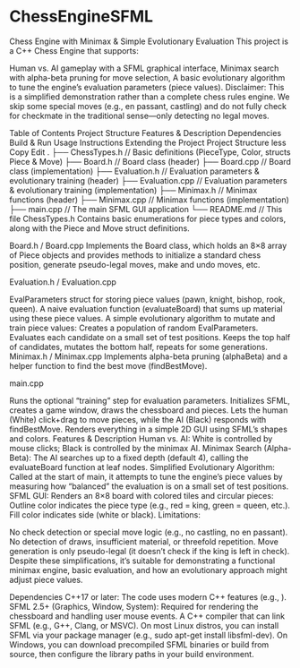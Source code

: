 # ChessEngineSFML

Chess Engine with Minimax & Simple Evolutionary Evaluation
This project is a C++ Chess Engine that supports:

Human vs. AI gameplay with a SFML graphical interface,
Minimax search with alpha-beta pruning for move selection,
A basic evolutionary algorithm to tune the engine’s evaluation parameters (piece values).
Disclaimer: This is a simplified demonstration rather than a complete chess rules engine. We skip some special moves (e.g., en passant, castling) and do not fully check for checkmate in the traditional sense—only detecting no legal moves.

Table of Contents
Project Structure
Features & Description
Dependencies
Build & Run
Usage Instructions
Extending the Project
Project Structure
less
Copy
Edit
.
├── ChessTypes.h        // Basic definitions (PieceType, Color, structs Piece & Move)
├── Board.h             // Board class (header)
├── Board.cpp           // Board class (implementation)
├── Evaluation.h        // Evaluation parameters & evolutionary training (header)
├── Evaluation.cpp      // Evaluation parameters & evolutionary training (implementation)
├── Minimax.h           // Minimax functions (header)
├── Minimax.cpp         // Minimax functions (implementation)
├── main.cpp            // The main SFML GUI application
└── README.md           // This file
ChessTypes.h
Contains basic enumerations for piece types and colors, along with the Piece and Move struct definitions.

Board.h / Board.cpp
Implements the Board class, which holds an 8×8 array of Piece objects and provides methods to initialize a standard chess position, generate pseudo-legal moves, make and undo moves, etc.

Evaluation.h / Evaluation.cpp

EvalParameters struct for storing piece values (pawn, knight, bishop, rook, queen).
A naive evaluation function (evaluateBoard) that sums up material using these piece values.
A simple evolutionary algorithm to mutate and train piece values:
Creates a population of random EvalParameters.
Evaluates each candidate on a small set of test positions.
Keeps the top half of candidates, mutates the bottom half, repeats for some generations.
Minimax.h / Minimax.cpp
Implements alpha-beta pruning (alphaBeta) and a helper function to find the best move (findBestMove).

main.cpp

Runs the optional “training” step for evaluation parameters.
Initializes SFML, creates a game window, draws the chessboard and pieces.
Lets the human (White) click+drag to move pieces, while the AI (Black) responds with findBestMove.
Renders everything in a simple 2D GUI using SFML’s shapes and colors.
Features & Description
Human vs. AI: White is controlled by mouse clicks; Black is controlled by the minimax AI.
Minimax Search (Alpha-Beta): The AI searches up to a fixed depth (default 4), calling the evaluateBoard function at leaf nodes.
Simplified Evolutionary Algorithm: Called at the start of main, it attempts to tune the engine’s piece values by measuring how “balanced” the evaluation is on a small set of test positions.
SFML GUI: Renders an 8×8 board with colored tiles and circular pieces:
Outline color indicates the piece type (e.g., red = king, green = queen, etc.).
Fill color indicates side (white or black).
Limitations:

No check detection or special move logic (e.g., no castling, no en passant).
No detection of draws, insufficient material, or threefold repetition.
Move generation is only pseudo-legal (it doesn’t check if the king is left in check).
Despite these simplifications, it’s suitable for demonstrating a functional minimax engine, basic evaluation, and how an evolutionary approach might adjust piece values.

Dependencies
C++17 or later: The code uses modern C++ features (e.g., <random>).
SFML 2.5+ (Graphics, Window, System):
Required for rendering the chessboard and handling user mouse events.
A C++ compiler that can link SFML (e.g., G++, Clang, or MSVC).
On most Linux distros, you can install SFML via your package manager (e.g., sudo apt-get install libsfml-dev). On Windows, you can download precompiled SFML binaries or build from source, then configure the library paths in your build environment.

